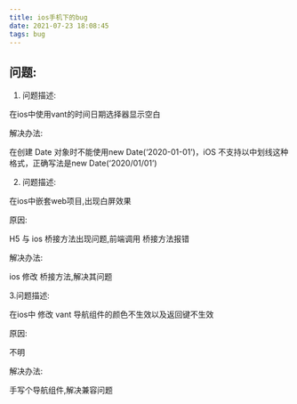 ```yaml
---
title: ios手机下的bug
date: 2021-07-23 18:08:45
tags: bug
---
```


## 问题:

1. 问题描述:

在ios中使用vant的时间日期选择器显示空白

解决办法:

在创建 Date 对象时不能使用new Date(‘2020-01-01’)，iOS 不支持以中划线这种格式，正确写法是new Date(‘2020/01/01’)


2. 问题描述:

在ios中嵌套web项目,出现白屏效果

原因: 

H5 与 ios 桥接方法出现问题,前端调用 桥接方法报错

解决办法:

ios 修改 桥接方法,解决其问题

3.问题描述:

在ios中 修改 vant 导航组件的颜色不生效以及返回键不生效

原因:

不明

解决办法:

手写个导航组件,解决兼容问题

